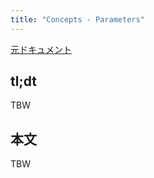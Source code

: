 ```yaml
---
title: "Concepts - Parameters"
---
```


[元ドキュメント](https://docs.aws.amazon.com/cdk/v2/guide/parameters.html)

## tl;dt

TBW

## 本文

TBW
